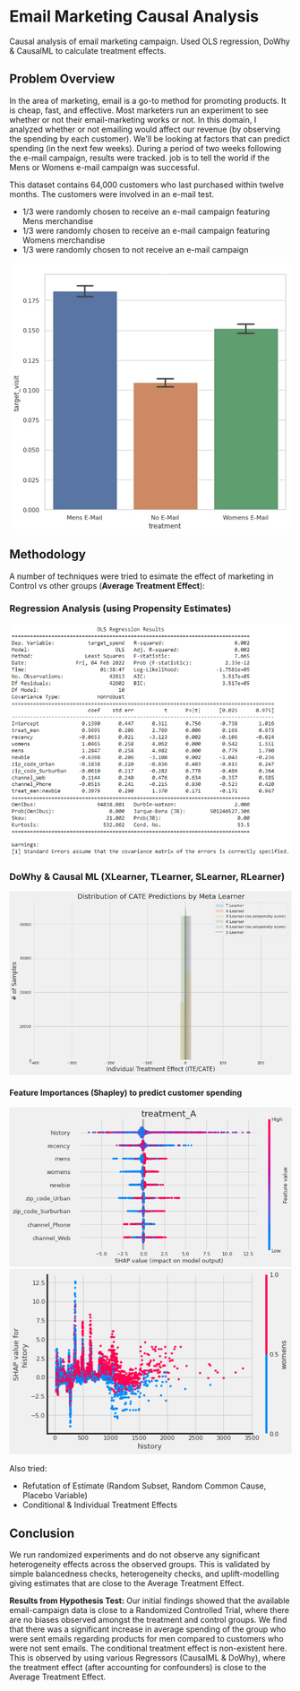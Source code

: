 # Email Marketing Causal Analysis
Causal analysis of email marketing campaign. Used OLS regression, DoWhy & CausalML to calculate treatment effects.

## Problem Overview
In the area of marketing, email is a go-to method for promoting products. It is cheap, fast, and effective. Most marketers run an experiment to see whether or not their email-marketing works or not. In this domain, I analyzed whether or not emailing would affect our revenue (by observing the spending by each customer). We'll be looking at factors that can predict spending (in the next few weeks). During a period of two weeks following the e-mail campaign, results were tracked.  job is to tell the world if the Mens or Womens e-mail campaign was successful.

This dataset contains 64,000 customers who last purchased within twelve months. The customers were involved in an e-mail test.
- 1/3 were randomly chosen to receive an e-mail campaign featuring Mens merchandise
- 1/3 were randomly chosen to receive an e-mail campaign featuring Womens merchandise
- 1/3 were randomly chosen to not receive an e-mail campaign

![Marketing Experiment Overview](/emailmarketing_overview.jpg)
## Methodology
A number of techniques were tried to esimate the effect of marketing in Control vs other groups (**Average Treatment Effect**):

### Regression Analysis (using Propensity Estimates)
![Regression Summary](/ols_summary.png)

### DoWhy & Causal ML (XLearner, TLearner, SLearner, RLearner)
![CATE](/cate_estimate.png)

#### Feature Importances (Shapley) to predict customer spending
![Regression Summary](/featureimportance.png)
![Regression Summary](/interaction_featureimportance.png)

Also tried:
- Refutation of Estimate (Random Subset, Random Common Cause, Placebo Variable)
- Conditional & Individual Treatment Effects

## Conclusion
We run randomized experiments and do not observe any significant heterogeneity effects across the observed groups. This is validated by simple balancedness checks, heterogeneity checks, and uplift-modelling giving estimates that are close to the Average Treatment Effect.

**Results from Hypothesis Test:** Our initial findings showed that the available email-campaign data is close to a Randomized Controlled Trial, where there are no biases observed amongst the treatment and control groups. We find that there was a significant increase in average spending of the group who were sent emails regarding products for men compared to customers who were not sent emails. The conditional treatment effect is non-existent here. This is observed by using various Regressors (CausalML & DoWhy), where the treatment effect (after accounting for confounders) is close to the Average Treatment Effect.
